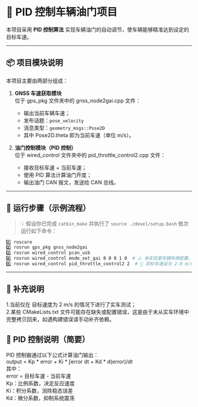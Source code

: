 # 🚗 PID 控制车辆油门项目

本项目采用 **PID 控制算法** 实现车辆油门的自动调节，使车辆能够精准达到设定的目标车速。

---

## 📦 项目模块说明

本项目主要由两部分组成：

1. **GNSS 车速获取模块**  
   位于 gps_pkg 文件夹中的 gnss_node2gai.cpp 文件：  
   - 输出当前车辆车速；
   - 发布话题：`pose_velocity`
   - 消息类型：`geometry_msgs::Pose2D`
   - 其中 Pose2D.theta 即为当前车速（单位 m/s）。

2. **油门控制模块（PID 控制）**  
   位于 wired_control 文件夹中的 pid_throttle_control2.cpp 文件：  
   - 接收目标车速 + 当前车速；
   - 使用 PID 算法计算油门开度；
   - 输出油门 CAN 报文，发送给 CAN 总线。
---
## 🧪 运行步骤（示例流程）
> 💡 假设你已完成 `catkin_make` 并执行了 `source ./devel/setup.bash`
依次运行如下命令：
```bash
1️⃣ roscore
2️⃣ rosrun gps_pkg gnss_node2gai
3️⃣ rosrun wired_control pcan_usb
4️⃣ rosrun wired_control mode_set_gai 0 0 0 1 0  # ⚠️ 本实验室车辆所用配置，其他车请参考代码
5️⃣ rosrun wired_control pid_throttle_control2 2  # 🚀 目标车速设为 2.0 m/s
```

---
## 📌 补充说明

1.当前仅在 目标速度为 2 m/s 的情况下进行了实车测试；  
2.某些 CMakeLists.txt 文件可能存在缺失或配置错误，这是由于未从实车环境中完整拷贝回来，如遇构建错误请手动补齐依赖。

## 🧠 PID 控制说明（简要）
PID 控制器通过以下公式计算油门输出：  
output = Kp * error + Ki * ∫error dt + Kd * d(error)/dt  
其中：  
error = 目标车速 - 当前车速  
Kp：比例系数，决定反应速度  
Ki：积分系数，消除稳态误差  
Kd：微分系数，抑制系统震荡

